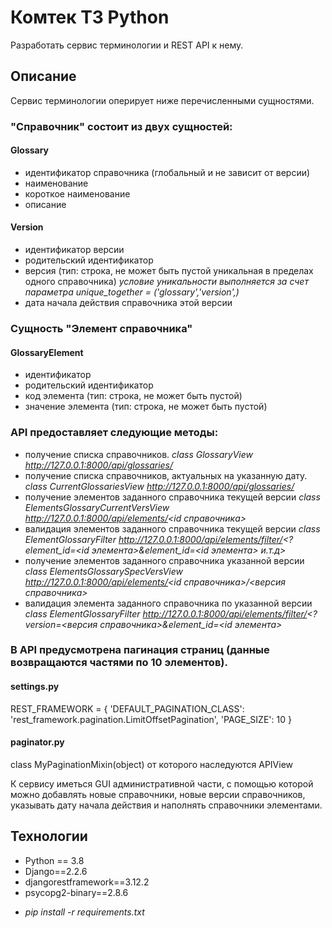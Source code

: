 # Комтек ТЗ Python

Разработать сервис терминологии и REST API к нему.



## Описание

Сервис терминологии оперирует ниже перечисленными сущностями.



 ### "Справочник" состоит из двух сущностей:
#### Glossary
- идентификатор справочника (глобальный и не зависит от версии)
- наименование
- короткое наименование
- описание
#### Version
- идентификатор версии
- родительский идентификатор
- версия (тип: строка, не может быть пустой уникальная в пределах одного справочника)
  *условие уникальности выполняется за счет параметра unique_together = ('glossary','version',)*
- дата начала действия справочника этой версии



### Сущность "Элемент справочника"
#### GlossaryElement
- идентификатор
- родительский идентификатор
- код элемента (тип: строка, не может быть пустой)
- значение элемента (тип: строка, не может быть пустой)



### API предоставляет следующие методы:

- получение списка справочников. 
  *class GlossaryView http://127.0.0.1:8000/api/glossaries/*
- получение списка справочников, актуальных на указанную дату.
*class CurrentGlossariesView http://127.0.0.1:8000/api/glossaries/<YYYY-MM-DD>*
- получение элементов заданного справочника текущей версии
  *class ElementsGlossaryCurrentVersView http://127.0.0.1:8000/api/elements/<id справочника>*
- валидация элементов заданного справочника текущей версии 
  *class ElementGlossaryFilter http://127.0.0.1:8000/api/elements/filter/<?element_id=<id элемента>&element_id=<id элемента> и.т.д>*
- получение элементов заданного справочника указанной версии
  *class ElementsGlossarySpecVersView http://127.0.0.1:8000/api/elements/<id справочника>/<версия справочника>* 
- валидация элемента заданного справочника по указанной версии
*class ElementGlossaryFilter http://127.0.0.1:8000/api/elements/filter/<?version=<версия справочника>&element_id=<id элемента>*
  
### В API предусмотрена пагинация страниц (данные возвращаются частями по 10 элементов).
#### settings.py
REST_FRAMEWORK = {
    'DEFAULT_PAGINATION_CLASS': 'rest_framework.pagination.LimitOffsetPagination',
    'PAGE_SIZE': 10
}
#### paginator.py
class MyPaginationMixin(object) от которого наследуются APIView

К сервису иметься GUI административной части, с помощью которой можно добавлять новые справочники, новые версии справочников, указывать дату начала действия и наполнять справочники элементами.

## Технологии

* Python == 3.8
* Django==2.2.6
* djangorestframework==3.12.2
* psycopg2-binary==2.8.6
- *pip install -r requirements.txt*






